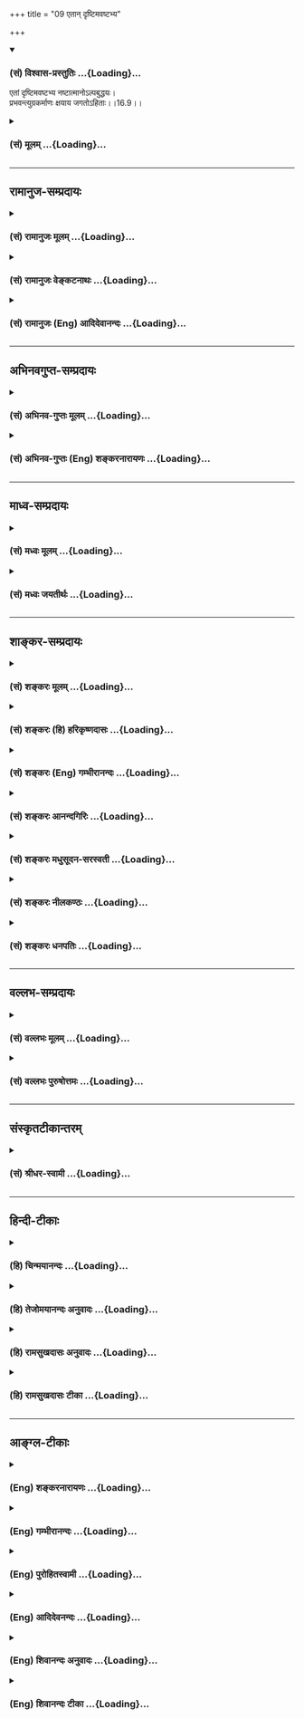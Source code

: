 +++
title = "09 एतान् दृष्टिमवष्टभ्य"

+++
<div class="js_include" newlevelforh1="3" title="(सं) विश्वास-प्रस्तुतिः" unfilled url="/purANam/mahAbhAratam/06-bhIShma-parva/02-bhagavad-gItA-parva/saMskRtam/vishvAsa-prastutiH/16_daivAsura-sampad-vib/09_etAn_dRShTimavaSh.md">
<details open><summary><h3>(सं) विश्वास-प्रस्तुतिः ...{Loading}...</h3></summary>

एतां दृष्टिमवष्टभ्य नष्टात्मानोऽल्पबुद्धयः।  
प्रभवन्त्युग्रकर्माणः क्षयाय जगतोऽहिताः।।16.9।।
</details>
</div>
<div class="js_include collapsed" newlevelforh1="3" title="(सं) मूलम्" unfilled url="/purANam/mahAbhAratam/06-bhIShma-parva/02-bhagavad-gItA-parva/saMskRtam/mUlam/16_daivAsura-sampad-vib/09_etAn_dRShTimavaSh.md">
<details><summary><h3>(सं) मूलम् ...{Loading}...</h3></summary>

एतां दृष्टिमवष्टभ्य नष्टात्मानोऽल्पबुद्धयः।  
प्रभवन्त्युग्रकर्माणः क्षयाय जगतोऽहिताः।।16.9।।
</details>
</div>


_________________
## रामानुज-सम्प्रदायः
<div class="js_include collapsed" newlevelforh1="3" title="(सं) रामानुजः मूलम्" unfilled url="/purANam/mahAbhAratam/06-bhIShma-parva/02-bhagavad-gItA-parva/saMskRtam/rAmAnujaH/mUlam/16_daivAsura-sampad-vib/09_etAn_dRShTimavaSh.md">
<details><summary><h3>(सं) रामानुजः मूलम् ...{Loading}...</h3></summary>

।।16.9।।**एतां दृष्टिम् अवष्टभ्य** अवलम्ब्य; **नष्टात्मानः;**
अदृष्टदेहातिरिक्तात्मानः; **अल्पबुद्धयः** -- घटादिवद् ज्ञेयभूते देहे
ज्ञातृत्वेन देहव्यतिरिक्त आत्मा न उपलभ्यते; इति विवेकाकुशलाः।
**उग्रकर्माणः** सर्वेषां हिंसकाः; **जगतः क्षयाय प्रभवन्ति।**

</details>
</div>
<div class="js_include collapsed" newlevelforh1="3" title="(सं) रामानुजः वेङ्कटनाथः" unfilled url="/purANam/mahAbhAratam/06-bhIShma-parva/02-bhagavad-gItA-parva/saMskRtam/rAmAnujaH/venkaTanAthaH/16_daivAsura-sampad-vib/09_etAn_dRShTimavaSh.md">
<details><summary><h3>(सं) रामानुजः वेङ्कटनाथः ...{Loading}...</h3></summary>

\[16.9\] इत्यनेव तत्सिद्धेः। अतःकामहेतुकम्
इत्यस्यैवोपपादनायअपरस्परसम्भूतम् इत्याद्युक्तिरित्यभिप्रायेणाह --
योषिदिति। क्रियासान्तत्येन हेतुफलभावरहितमिति व्याख्यान्तरमतिमन्दं;
प्रसिद्धतमार्थत्यागात्कामहेतुकम् इत्यनन्वयाच्चेत्यभिप्रायेणाऽऽह --
अनेवम्भूतं किमन्यदुपलभ्यत इति। यद्यपि योषित्पुरुषसंसर्गमन्तरेणैव
स्वेदजानां स्थावराणां चोत्पत्तिर्दृश्यते तथापीश्वरमात्रहेतुका
देवादिसृष्टिर्नोपलभ्यते दृश्यमानं त्वयोनिजं योनिजवदेव
दर्शनबलादङ्गीकुर्मः
तत्राप्यन्वयव्यतिरेकावस्थिततत्तत्सामग्रीमात्रात्कार्यसिद्धिसम्भवे
किमीश्वरेण कर्त्रा कल्पितेनागमिकतया स्वीकृतेन वेति
भावः। अकिञ्चित्कामहेतुकम् इति परोक्तपाठान्तरस्य
अप्रसिद्धत्वादिभिरनादरव्यक्त्यर्थंकिमन्यत् इति पाठस्य प्रतिनिषेधपरतां
व्यनक्ति -- किञ्चिदपि नोपलभ्यत इति। अत इति --
अन्वयव्यतिरेकबलादित्यर्थः। कामहेतुकम् इति दृष्टकारणोपलक्षणम्।
कामप्रावण्यवशात्तदुक्तिः। यथा पाषण्डागमा अपि तत्तत्पुरुषप्रवर्तिता इति
तत्तदागमैस्तदातनप्रत्यक्षमूलतयोपदेशपरम्परया च व्यवस्थाप्यन्ते; यथा वा
चिरन्तननगरवृत्तान्तादयः एवं कल्पेकल्पे प्रवृत्तमीश्वरशिल्पिनो
जगन्नगरवृत्तान्तं सम्भावितमपि
तीव्रौषधकल्पशास्त्रप्रद्वेषादपलपन्तीत्युक्तं भवति। ,।।16.9।। एतां
दृष्टिमिति -- विपरीतां दृष्टिमित्यर्थः। अवष्टभ्य
इत्याक्रमणादिप्रतीतिव्युदासायाह -- अवलम्ब्येति। नित्यस्यात्मनो
विनाशाभावात्णश अदर्शने \[धा.पा.4।88\] इति धात्वर्थोऽत्र विवक्षित इत्याह
-- अदृष्टेति। स्वयञ्ज्योतिषः प्रत्यगात्मस्वरूपस्य देहाध्यासाधिष्ठानतया
नित्यमुपलम्भाद्देहातिरिक्तत्वेन विशेषितम्।
नष्टात्मत्वहेतुरिहाल्पबुद्धित्वमुच्यत इति।
पुनरुक्तिपरिहाराभिप्रायेणाहघटादिवदिति। यद्वा
पशुमृगादिवत्कर्मवशात्स्वारसिको विविक्तात्मानुपलम्भः। अल्पबुद्धय इति तु
तत्परिहाराशक्तिरुच्यत इति भावः। एवं परावरात्मविषयविपरीतदृष्टिरुक्ता
अथप्रभवन्त्युग्रकर्माणः इत्यादिना तत्फलमुच्यते। उग्रकर्माणः
इत्यत्रोग्रव्रतादिप्रतीतिव्युदासायाह -- सर्वेषां हिंसका इति। अशुभाः
स्वसंसर्गिणामपि दोषावहा इत्यर्थः। जगतः क्षयाय प्रभवन्तीति -- अनेन
प्रसविष्यध्वमेष वोऽस्त्विष्टकामधुक् \[3।10\]परस्परं भावयन्तः श्रेयः
परमवाप्स्यथ \[6।11\] इत्यादिप्रतिपादितां भगवन्मूलां
लोकभावनधर्ममर्यादामतिलङ्घयन्ति तदनुवर्तिनश्चान्येऽपि मन्दाः
तदाचारोपदेशादिविस्रम्भादिक्रमेण सर्वस्य
जगतस्त्रिवर्गापवर्गरूपवृद्धिविरहिणस्त्रिविधतापाहतिरूपाय क्षयाय
भवन्तीत्यर्थः।  
  

</details>
</div>
<div class="js_include collapsed" newlevelforh1="3" title="(सं) रामानुजः (Eng) आदिदेवानन्दः" unfilled url="/purANam/mahAbhAratam/06-bhIShma-parva/02-bhagavad-gItA-parva/saMskRtam/rAmAnujaH/english/AdidevAnandaH/16_daivAsura-sampad-vib/09_etAn_dRShTimavaSh.md">
<details><summary><h3>(सं) रामानुजः (Eng) आदिदेवानन्दः ...{Loading}...</h3></summary>

16.9 Holding this view, viz., supporting this view, these men of lost
souls do not realise that the self is different from the body. They are
of 'fele understanding,' they lack the discernment that the self is to
be known as different from the body, because of Its being the knower in
the body which is an object of knowledge such as jars etc. These are of
'cruel deeds' viz., they do much harm to everybody; they are born to
bring ruin to the world.

</details>
</div>


_________________
## अभिनवगुप्त-सम्प्रदायः
<div class="js_include collapsed" newlevelforh1="3" title="(सं) अभिनव-गुप्तः मूलम्" unfilled url="/purANam/mahAbhAratam/06-bhIShma-parva/02-bhagavad-gItA-parva/saMskRtam/abhinava-guptaH/mUlam/16_daivAsura-sampad-vib/09_etAn_dRShTimavaSh.md">
<details><summary><h3>(सं) अभिनव-गुप्तः मूलम् ...{Loading}...</h3></summary>

।।16.9 -- 16.12।। एतामित्यादि अर्थसंचयानित्यन्तम्। चिन्ता तेषां
प्रलयान्ता अवरितं (ता) संसृतिप्रलयाव्युपरमात्। एतावदितिकामोपभोग एव परं
(परमं) कृत्यम् \[एषाम्\] तन्नाशाच्च परं क्रोधः। अत एवाह कामक्रोधपरायणाः
इति।

</details>
</div>
<div class="js_include collapsed" newlevelforh1="3" title="(सं) अभिनव-गुप्तः (Eng) शङ्करनारायणः" unfilled url="/purANam/mahAbhAratam/06-bhIShma-parva/02-bhagavad-gItA-parva/saMskRtam/abhinava-guptaH/english/shankaranArAyaNaH/16_daivAsura-sampad-vib/09_etAn_dRShTimavaSh.md">
<details><summary><h3>(सं) अभिनव-गुप्तः (Eng) शङ्करनारायणः ...{Loading}...</h3></summary>

16.9 See Coment under 16.12

</details>
</div>


_________________
## माध्व-सम्प्रदायः
<div class="js_include collapsed" newlevelforh1="3" title="(सं) मध्वः मूलम्" unfilled url="/purANam/mahAbhAratam/06-bhIShma-parva/02-bhagavad-gItA-parva/saMskRtam/madhvaH/mUlam/16_daivAsura-sampad-vib/09_etAn_dRShTimavaSh.md">
<details><summary><h3>(सं) मध्वः मूलम् ...{Loading}...</h3></summary>

।।16.9।। Sri Madhvacharya did not comment on this sloka.

</details>
</div>
<div class="js_include collapsed" newlevelforh1="3" title="(सं) मध्वः जयतीर्थः" unfilled url="/purANam/mahAbhAratam/06-bhIShma-parva/02-bhagavad-gItA-parva/saMskRtam/madhvaH/jayatIrthaH/16_daivAsura-sampad-vib/09_etAn_dRShTimavaSh.md">
<details><summary><h3>(सं) मध्वः जयतीर्थः ...{Loading}...</h3></summary>

।।16.9।। Sri Jayatirtha did not comment on this sloka.

</details>
</div>


_________________
## शाङ्कर-सम्प्रदायः
<div class="js_include collapsed" newlevelforh1="3" title="(सं) शङ्करः मूलम्" unfilled url="/purANam/mahAbhAratam/06-bhIShma-parva/02-bhagavad-gItA-parva/saMskRtam/shankaraH/mUlam/16_daivAsura-sampad-vib/09_etAn_dRShTimavaSh.md">
<details><summary><h3>(सं) शङ्करः मूलम् ...{Loading}...</h3></summary>

।।16.9।। --,**एतां दृष्टिम् अवष्टभ्य** आश्रित्य **नष्टात्मानः**
नष्टस्वभावाः विभ्रष्टपरलोकसाधनाः **अल्पबुद्धयः** विषयविषया अल्पैव
बुद्धिः येषां ते अल्पबुद्धयः **प्रभवन्ति** उद्भवन्ति **उग्रकर्माणः**
क्रूरकर्माणः हिंसात्मकाः। **क्षयाय जगतः** प्रभवन्ति इति संबन्धः।। जगतः
**अहिताः;** शत्रवः इत्यर्थः।। ते च --,

</details>
</div>
<div class="js_include collapsed" newlevelforh1="3" title="(सं) शङ्करः (हि) हरिकृष्णदासः" unfilled url="/purANam/mahAbhAratam/06-bhIShma-parva/02-bhagavad-gItA-parva/saMskRtam/shankaraH/hindI/harikRShNadAsaH/16_daivAsura-sampad-vib/09_etAn_dRShTimavaSh.md">
<details><summary><h3>(सं) शङ्करः (हि) हरिकृष्णदासः ...{Loading}...</h3></summary>

।।16.9।। इस दृष्टिका अवलम्बन -- आश्रय लेकर जिनका स्वभाव नष्ट हो गया है;
जो परलोकसाधनसे भ्रष्ट हो गये हैं; जो अल्पबुद्धि हैं -- जिनकी बुद्धि केवल
भोगोंको ही विषय करनेवाली है; ऐसे वे अल्पबुद्धि; उग्रकर्मा -- क्रूर कर्म
करनेवाले; हिंसापरायण संसारके शत्रु; संसारका नाश करनेके लिये ही उत्पन्न
होते हैं।

</details>
</div>
<div class="js_include collapsed" newlevelforh1="3" title="(सं) शङ्करः (Eng) गम्भीरानन्दः" unfilled url="/purANam/mahAbhAratam/06-bhIShma-parva/02-bhagavad-gItA-parva/saMskRtam/shankaraH/english/gambhIrAnandaH/16_daivAsura-sampad-vib/09_etAn_dRShTimavaSh.md">
<details><summary><h3>(सं) शङ्करः (Eng) गम्भीरानन्दः ...{Loading}...</h3></summary>

16.9 Avastabhya, holding on to; etam, this; drstim, view; (these people)
who are nasta-atmanah, of depraved character, who have deviated from the
disciplines leading to the other world; alpa-budhayah, of poor
intellect, whose intellect is indeed limited, engrossed with material
things; ugra-kamanah, given to fearful actions-who are cruel by nature;
and ahitah, harmful; i.e. inimical to the world; prabhavanti, wax
strong; ksayaya, for the ruin; jagatah, of the world. This is the
construction.

</details>
</div>
<div class="js_include collapsed" newlevelforh1="3" title="(सं) शङ्करः आनन्दगिरिः" unfilled url="/purANam/mahAbhAratam/06-bhIShma-parva/02-bhagavad-gItA-parva/saMskRtam/shankaraH/AnandagiriH/16_daivAsura-sampad-vib/09_etAn_dRShTimavaSh.md">
<details><summary><h3>(सं) शङ्करः आनन्दगिरिः ...{Loading}...</h3></summary>

।।16.9।। यथोक्ता दृष्टिर्ब्रह्मदृष्टिवदिष्टैवेत्याशङ्क्याह --
**एतामिति।** प्रागुपदिष्टामेतां लोकायतिकदृष्टिमवलम्ब्येति यावत्।
नष्टस्वभावत्वमेव स्पष्टयति -- **विभ्रष्टेति।** विषयबुद्धेरल्पत्वं
दृष्टमात्रोद्देशेन प्रवृत्तत्वं; जगतः प्राणिजातस्येति यावत्।

</details>
</div>
<div class="js_include collapsed" newlevelforh1="3" title="(सं) शङ्करः मधुसूदन-सरस्वती" unfilled url="/purANam/mahAbhAratam/06-bhIShma-parva/02-bhagavad-gItA-parva/saMskRtam/shankaraH/madhusUdana-sarasvatI/16_daivAsura-sampad-vib/09_etAn_dRShTimavaSh.md">
<details><summary><h3>(सं) शङ्करः मधुसूदन-सरस्वती ...{Loading}...</h3></summary>

।।16.9।। इयं दृष्टिः शास्त्रीयदृष्टिवदिष्टैवेत्याशङ्क्याह -- एतामिति।
एतां प्रागुक्तां लोकायतिकदृष्टिमवष्टभ्यालम्ब्य नष्टात्मनो
भ्रष्टपरलोकसाधनाः अल्पबुद्धयो दृष्टमात्रोद्देशप्रवृत्तमतयः उग्रकर्माणो
हिंस्रा अहिताः शत्रवो जगतः प्राणिजातस्य क्षयाय व्याघ्रसर्पादिरूपेण
प्रभवन्त्युत्पद्यन्ते। तस्मादियं दृष्टिरत्यन्ताधोगतिहेतुतया सर्वात्मना
श्रेयोर्थिभिर्हेयैवेत्यर्थः।

</details>
</div>
<div class="js_include collapsed" newlevelforh1="3" title="(सं) शङ्करः नीलकण्ठः" unfilled url="/purANam/mahAbhAratam/06-bhIShma-parva/02-bhagavad-gItA-parva/saMskRtam/shankaraH/nIlakaNThaH/16_daivAsura-sampad-vib/09_etAn_dRShTimavaSh.md">
<details><summary><h3>(सं) शङ्करः नीलकण्ठः ...{Loading}...</h3></summary>

।।16.9।। एतान्मनुपदोक्तां लोकायतिकानामभिप्रेतां दृष्टिमवष्टभ्य
तामाश्रित्य नष्टात्मानः कामादिवशेन नष्टधैर्याः। यतोऽल्पे क्षुद्रे
दृष्टसुखे एव बुद्धिर्येषां तेऽल्पबुद्धयः। अहिताः हिंस्राः।

</details>
</div>
<div class="js_include collapsed" newlevelforh1="3" title="(सं) शङ्करः धनपतिः" unfilled url="/purANam/mahAbhAratam/06-bhIShma-parva/02-bhagavad-gItA-parva/saMskRtam/shankaraH/dhanapatiH/16_daivAsura-sampad-vib/09_etAn_dRShTimavaSh.md">
<details><summary><h3>(सं) शङ्करः धनपतिः ...{Loading}...</h3></summary>

।।16.9।। एतामुदाहृतां लोकायतिकदृष्टिमवष्टभ्याश्रित्य नष्टात्मानो
नष्टस्वभावा भ्रष्टपरलोकसाधना अल्पबुद्धयोऽल्पविषयविषयाल्पैव बुद्धिरेयषां
ते दृष्टमात्रोद्देशप्रवृत्तमतय उग्रकर्माणः क्रूरकर्माणो हिंसात्मकाः
जगतोऽहिताः शत्रवो जगतः क्षयाय प्रभवन्ति उद्भवन्ति।
तथाचैतादृशदोषैर्दुष्टेयं दृष्टिः श्रेयोर्थिभिः सर्वथा नाश्रयणीयेति भावः।

</details>
</div>


_________________
## वल्लभ-सम्प्रदायः
<div class="js_include collapsed" newlevelforh1="3" title="(सं) वल्लभः मूलम्" unfilled url="/purANam/mahAbhAratam/06-bhIShma-parva/02-bhagavad-gItA-parva/saMskRtam/vallabhaH/mUlam/16_daivAsura-sampad-vib/09_etAn_dRShTimavaSh.md">
<details><summary><h3>(सं) वल्लभः मूलम् ...{Loading}...</h3></summary>

।।16.9।। एतां दृष्टिमिति। सर्वत्र मृषात्वदृष्टिं चावष्टभ्य स्वस्य
ब्रह्मणोऽविद्यासम्बन्धतो जीवत्वादिमताङ्गीकारान्नष्टात्मानस्ते।
वस्तुतोऽल्पबुद्धयः सर्वस्य जगतः क्षयाय प्रभवन्त्युद्भवन्ति। विष्णुपुराणे
तूक्तं -- तदेतदक्षयं नित्यं जगन्मुनिवारिखलम्।
आविर्भावतिरोभावजन्मनाशविकल्पवत् इत्यादि। तथाभूतस्यात्र
क्षयायोद्भवन्ति। वर्त्तमानसामीप्ये वर्त्तमानवद्वा \[अष्टा.3।3।131़\] इति
सूत्राद्भविष्यति वा वर्त्तमानप्रयोगः।

</details>
</div>
<div class="js_include collapsed" newlevelforh1="3" title="(सं) वल्लभः पुरुषोत्तमः" unfilled url="/purANam/mahAbhAratam/06-bhIShma-parva/02-bhagavad-gItA-parva/saMskRtam/vallabhaH/puruShottamaH/16_daivAsura-sampad-vib/09_etAn_dRShTimavaSh.md">
<details><summary><h3>(सं) वल्लभः पुरुषोत्तमः ...{Loading}...</h3></summary>

  
  
।।16.9।। किञ्चएतामिति। एतां कामहैतुकरूपां लौकिकीं दृष्टिं दर्शनं अवष्टभ्य
आश्रित्य नष्टात्मानः अदृष्टात्मस्वरूपाः; अल्पबुद्धयः प्रत्यक्षमतयः;
उग्रकर्माणः उग्रं हिंसाप्रधानं कर्म येषां ते; अहिताः शत्रुरूपाः; जगतः
सर्वलोकस्य क्षयाय नरकादिपातनार्थं प्रभवन्ति उत्पद्यन्त इत्यर्थः।  
  

</details>
</div>


_________________
## संस्कृतटीकान्तरम्
<div class="js_include collapsed" newlevelforh1="3" title="(सं) श्रीधर-स्वामी" unfilled url="/purANam/mahAbhAratam/06-bhIShma-parva/02-bhagavad-gItA-parva/saMskRtam/shrIdhara-svAmI/16_daivAsura-sampad-vib/09_etAn_dRShTimavaSh.md">
<details><summary><h3>(सं) श्रीधर-स्वामी ...{Loading}...</h3></summary>

।।16.9।। किंच **--** **एतामिति।** एतां लोकायतिकानां दृष्टिं
दर्शनमाश्रित्य नष्टात्मानो मलिनचित्ताः सन्तोऽल्पबुद्धयो
दृष्टार्थमात्रमतयः अतएव उग्रं हिंस्रं कर्म येषां तेऽहिता वैरिणो भूत्वा;
जगतः क्षयाय प्रभवन्ति। उद्भवन्तीत्यर्थः।

</details>
</div>


_________________
## हिन्दी-टीकाः
<div class="js_include collapsed" newlevelforh1="3" title="(हि) चिन्मयानन्दः" unfilled url="/purANam/mahAbhAratam/06-bhIShma-parva/02-bhagavad-gItA-parva/hindI/chinmayAnandaH/16_daivAsura-sampad-vib/09_etAn_dRShTimavaSh.md">
<details><summary><h3>(हि) चिन्मयानन्दः ...{Loading}...</h3></summary>

।।16.9।। पूर्व श्लोक में वर्णित दृष्टि का अवलम्बन करने वाले लोग किसी
सत्य अधिष्ठान में श्रद्धा नहीं रखते हैं। यदि कामवासना को ही मूल कारण
समझकर समाज में पाशविक प्रवृत्तियों को प्रोत्साहित किया जाये; तो उसका
परिणाम सर्वत्र अशान्ति और कलह; विध्वंस और विनाश ही होगा। नष्टात्मान केवल
वही पुरुष सन्तुलित व्यक्तित्व का हो सकता है; जिसने स्वयं को सम्यक्
प्रकार से समझ लिया है। जब कभी मनुष्य को स्वयं का ही विस्मरण हो जाता है;
तब वह अपने जन्म; शिक्षा; संस्कृति और सामाजिक प्रतिष्ठा के सर्वथा विपरीत
एक विक्षिप्त अथवा मदोन्मत्त पुरुष के समान निन्दनीय व्यवहार करता है।
पशुवत व्यवहार करता हुआ वह अपने विकास की दिव्य प्रतिष्ठा का अपमान करता
है। अल्पबुद्धय जब कोई पुरुष जगत् के अधिष्ठान के रूप में श्रेष्ठ और दिव्य
सत्य का अस्तित्व ही स्वीकार नहीं करता है; तब वह अत्यन्त आत्मकेन्द्रित और
स्वार्थी पुरुष बन जाता है। तत्पश्चात् उसके जीवन का एकमात्र लक्ष्य
अधिकाधिक व्यक्तिगत लाभ अर्जित करना होता है। विषय वासनाओं की तृप्ति के
द्वारा वह परम सन्तोष और आनन्द प्राप्त करने का सर्वसम्भव प्रयत्न करता है;
परन्तु अन्त में निराशा और विफलता ही उसके हाथ लगती है। करुणासागर भगवान्
श्रीकृष्ण उन्हें अल्पबुद्धि कहकर उनके प्रति अपनी सहानुभूति व्यक्त करते
हैं। उग्रकर्मी यदि कोई व्यक्ति वास्तव में लोकतान्त्रिक और सहिष्णु विचारों
का हो तो उसके मन में यह प्रश्न उत्पन्न हो सकता है कि यदि कोई नास्तिक
भोगवादी पुरुष पारमार्थिक सत्य में विश्वास नहीं भी करता है; तो अन्य लोगों
को उससे भिन्न सत्य श्रद्धा और विचार रखने की स्वतन्त्रता क्यों न हो ऐसे
प्रश्न का पूर्वानुमान करके भगवान् श्रीकृष्ण कहते हैं कि आसुरी स्वभाव के
श्रद्धाहीन पुरुष में यही विवेक नहीं रह पाता है और वह सभी स्तरों पर
निरंकुश व्यवहार करने लगता है। अपने स्वार्थ से प्रेरित होकर कभीकभी ऐसे
शक्तिशाली लोग अपने युग में घोर; विपत्तियों को उत्पन्न कर देते हैं।
ऐतिहासिक दृष्टि से; आज का जगत् उसी संकटपूर्ण स्थति से गुजर रहा है जिसके
विषय में गीता ने पूर्वानुमान के साथ बहुत पहले ही घोषणा कर दी थी जो
भौतिकवादी आसुरी लोग सत्य में श्रद्धा नहीं रखते हैं; वे अनजाने ही समाज के
सामंजस्य में ऐसी विषमता और विकृति उत्पन्न करते हैं कि जिसके कारण
सम्पूर्ण विश्व विनाशकारी युद्ध के रक्तपूर्ण दलदल में फँस जाता है। आगे
कहते हैं

</details>
</div>
<div class="js_include collapsed" newlevelforh1="3" title="(हि) तेजोमयानन्दः अनुवादः" unfilled url="/purANam/mahAbhAratam/06-bhIShma-parva/02-bhagavad-gItA-parva/hindI/tejomayAnandaH/anuvAdaH/16_daivAsura-sampad-vib/09_etAn_dRShTimavaSh.md">
<details><summary><h3>(हि) तेजोमयानन्दः अनुवादः ...{Loading}...</h3></summary>

।।16.9।। इस दृष्टि का अवलम्बन करके नष्टस्वभाव के अल्प बुद्धि वाले, घोर
कर्म करने वाले लोग जगत् के शत्रु (अहित चाहने वाले) के रूप में उसका नाश
करने के लिए उत्पन्न होते हैं।।

</details>
</div>
<div class="js_include collapsed" newlevelforh1="3" title="(हि) रामसुखदासः अनुवादः" unfilled url="/purANam/mahAbhAratam/06-bhIShma-parva/02-bhagavad-gItA-parva/hindI/rAmasukhadAsaH/anuvAdaH/16_daivAsura-sampad-vib/09_etAn_dRShTimavaSh.md">
<details><summary><h3>(हि) रामसुखदासः अनुवादः ...{Loading}...</h3></summary>

।।16.9।। उपर्युक्त (नास्तिक) दृष्टिका आश्रय लेनेवाले जो मनुष्य अपने नित्य
स्वरूपको नहीं मानते, जिनकी बुद्धि तुच्छ है, जो उग्रकर्मा और संसारके
शत्रु हैं, उन मनुष्योंकी सामर्थ्यका उपयोग जगत्का नाश करनेके लिये ही होता
है।

</details>
</div>
<div class="js_include collapsed" newlevelforh1="3" title="(हि) रामसुखदासः टीका" unfilled url="/purANam/mahAbhAratam/06-bhIShma-parva/02-bhagavad-gItA-parva/hindI/rAmasukhadAsaH/TIkA/16_daivAsura-sampad-vib/09_etAn_dRShTimavaSh.md">
<details><summary><h3>(हि) रामसुखदासः टीका ...{Loading}...</h3></summary>

।।16.9।।***व्याख्या --***  **एतां दृष्टिमवष्टभ्य --** न कोई
कर्तव्यअकर्तव्य है; न शौचाचारसदाचार है; न ईश्वर है; न प्रारब्ध है; न
पापपुण्य है; न परलोक है; न किये हुए कर्मोंका कोई दण्डविधान है -- ऐसी
नास्तिक दृष्टिका आश्रय लेकर वे चलते हैं।**नष्टात्मानः --** आत्मा कोई
चेतन तत्त्व है; आत्माकी कोई सत्ता है -- इस बातको वे मानते ही नहीं। वे
तो,इस बातको मानते हैं कि जैसे कत्था और चूना मिलनेसे एक लाली पैदा हो जाती
है; ऐसी ही भौतिक तत्त्वोंके मिलनेसे एक चेतना पैदा हो जाती है। वह चेतन
कोई अलग चीज है -- यह बात नहीं है। उनकी दृष्टिमें जड ही मुख्य होता है।
इसलिये वे चेतनतत्त्वसे बिलकुल ही विमुख रहते हैं। चेतनतत्त्व(आत्मा) से
विमुख होनेसे उनका पतन हो चुका होता है।**अल्पबुद्धयः --** उनमें जो
विवेकविचार होता है; वह अत्यन्त ही अल्प; तुच्छ होता है। उनकी दृष्टि केवल
दृश्य पदार्थोंपर अवलम्बित रहती है कि कमाओ; खाओ; पीओ और मौज करो। आगे
भविष्यमें क्या होगा परलोकमें क्या होगा ये बातें उनकी बुद्धिमें नहीं
आतीं। यहाँ अल्पबुद्धिका यह अर्थ नहीं है कि हरेक काममें उनकी बुद्धि काम
नहीं करती। सत्यतत्त्व क्या है धर्म क्या है अधर्म क्या है सदाचारदुराचार
क्या है और उनका परिणाम क्या होता है इस विषयमें उनकी बुद्धि काम नहीं
करती। परन्तु धनादि वस्तुओंके संग्रहमें उनकी बुद्धि बड़ी तेज होती है।
तात्पर्य यह है कि पारमार्थिक उन्नतिके विषयमें उनकी बुद्धि तुच्छ होती है
और सांसारिक भोगोंमें फँसनेके लिये उनकी बुद्धि बड़ी तेज होती
है।**उग्रकर्माणः --** वे किसीसे डरते ही नहीं। यदि डरेंगे तो चोर; डाकू या
राजकीय आदमीसे डरेंगे। ईश्वरसे; परलोकसे; मर्यादासे वे नहीं डरते। ईश्वर और
परलोकका भय न होनेसे उनके द्वारा दूसरोंकी हत्या आदि बड़े भयानक कर्म होते
हैं।**अहिताः --** उनका स्वभाव खराब होनेसे वे दूसरोंका अहित (नुकसान)
करनेमें ही लगे रहते हैं और दूसरोंका नुकसान करनेमें ही उनको सुख होता
है।**जगतः क्षयाय प्रभवन्ति --** उनके पास जो शक्ति है; ऐश्वर्य है;
सामर्थ्य है; पद है; अधिकार है; वह सबकासब दूसरोंका नाश करनेमें ही लगता
है। दूसरोंका नाश ही उनका उद्देश्य होता है। अपना स्वार्थ पूरा सिद्ध हो या
थोड़ा सिद्ध हो अथवा बिलकुल सिद्ध न हो; पर वे दूसरोंकी उन्नतिको सह नहीं
सकते। दूसरोंका नाश करनेमें ही उनको सुख होता है अर्थात् पराया हक छीनना;
किसीको जानसे मार देना -- इसीमें उनको प्रसन्नता होती है। सिंह जैसे दूसरे
पशुओंको मारकर खा जाता है; दूसरोंके दुःखकी परवाह नहीं करता और राजकीय
स्वार्थी अफसर जैसे दस; पचास; सौ रुपयोंके लिये हजारों रुपयोंका सरकारी
नुकसान कर देते हैं; ऐसे ही अपना स्वार्थ पूरा करनेके लिये दूसरोंका चाहे
कितना ही नुकसान हो जाय; उसकी वे परवाह नहीं करते। वे आसुर स्वभाववाले
पशुपक्षियोंको मारकर खा जाते हैं और अपने थोड़ेसे सुखके लिये दूसरोंको
कितना दुःख हुआ -- इसको वे सोच ही नहीं सकते।  
  
***सम्बन्ध --***  जहाँ सत्कर्म; सद्भाव और सद्विचारका निरादर हो जाता
है; वहाँ मनुष्य कामनाओंका आश्रय लेकर क्या करता है -- इसको आगेके श्लोकमें
बताते हैं।

</details>
</div>


_________________
## आङ्ग्ल-टीकाः
<div class="js_include collapsed" newlevelforh1="3" title="(Eng) शङ्करनारायणः" unfilled url="/purANam/mahAbhAratam/06-bhIShma-parva/02-bhagavad-gItA-parva/english/shankaranArAyaNaH/16_daivAsura-sampad-vib/09_etAn_dRShTimavaSh.md">
<details><summary><h3>(Eng) शङ्करनारायणः ...{Loading}...</h3></summary>

16.9. Clinging to this view, the inauspcious men of the ruined Souls, of
the poor intellect, and of the cruel deeds, strive for the destruction
of the world.

</details>
</div>
<div class="js_include collapsed" newlevelforh1="3" title="(Eng) गम्भीरानन्दः" unfilled url="/purANam/mahAbhAratam/06-bhIShma-parva/02-bhagavad-gItA-parva/english/gambhIrAnandaH/16_daivAsura-sampad-vib/09_etAn_dRShTimavaSh.md">
<details><summary><h3>(Eng) गम्भीरानन्दः ...{Loading}...</h3></summary>

16.9 Holding on to this view, (these people) who are of depraved
character, of poor intellect, given to fearful actions and harmful, wax
strong for the ruin of the world.

</details>
</div>
<div class="js_include collapsed" newlevelforh1="3" title="(Eng) पुरोहितस्वामी" unfilled url="/purANam/mahAbhAratam/06-bhIShma-parva/02-bhagavad-gItA-parva/english/purohitasvAmI/16_daivAsura-sampad-vib/09_etAn_dRShTimavaSh.md">
<details><summary><h3>(Eng) पुरोहितस्वामी ...{Loading}...</h3></summary>

16.9 Thinking thus, these degraded souls, these enemies of mankind -
whose intelligence is negligible and whose deeds are monstrous - come
into the world only to destroy.

</details>
</div>
<div class="js_include collapsed" newlevelforh1="3" title="(Eng) आदिदेवनन्दः" unfilled url="/purANam/mahAbhAratam/06-bhIShma-parva/02-bhagavad-gItA-parva/english/AdidevanandaH/16_daivAsura-sampad-vib/09_etAn_dRShTimavaSh.md">
<details><summary><h3>(Eng) आदिदेवनन्दः ...{Loading}...</h3></summary>

16.9 Holding this view, these men of lost souls and fele understanding
do cruel deeds for the destruction of the world.

</details>
</div>
<div class="js_include collapsed" newlevelforh1="3" title="(Eng) शिवानन्दः अनुवादः" unfilled url="/purANam/mahAbhAratam/06-bhIShma-parva/02-bhagavad-gItA-parva/english/shivAnandaH/anuvAdaH/16_daivAsura-sampad-vib/09_etAn_dRShTimavaSh.md">
<details><summary><h3>(Eng) शिवानन्दः अनुवादः ...{Loading}...</h3></summary>

16.9 Holding this view, these ruined souls of small intellect and fierce
deeds, come forth as the enemies of the world for its destruction.

</details>
</div>
<div class="js_include collapsed" newlevelforh1="3" title="(Eng) शिवानन्दः टीका" unfilled url="/purANam/mahAbhAratam/06-bhIShma-parva/02-bhagavad-gItA-parva/english/shivAnandaH/TIkA/16_daivAsura-sampad-vib/09_etAn_dRShTimavaSh.md">
<details><summary><h3>(Eng) शिवानन्दः टीका ...{Loading}...</h3></summary>

16.9 एताम् this; दृष्टिम् view; अवष्टभ्य holding; नष्टात्मानः ruined
souls; अल्पबुद्धयः of small intellect; प्रभवन्ति come forth; उग्रकर्माणः
of fierce deeds; क्षयाय for the destruction; जगतः of the world; अहिताः
enemies.Commentary They rob others. They acire wealth by destroying
others. They boast of their evil actions.Nashtatmanah Ruined souls They
have lost all chances of attaining Selfrealisation or going to the
higher world.Alpabuddhayah They have a small intellect as they identify
themselves with their little bodies full of impurities; as they have no
conception of the Supreme Beign; and as their intellects are concerned
with the little sensual pleasures only (eating; drinking;
etc.).Ugrakarmanah Of fierce deeds They always injure others. They
murder for aciring wealth. They do any heinous crime to get money and
women. They bring great confusion and destroy the peace and harmony of
the world.Enemies of the world World here means people who live in the
world.

</details>
</div>
